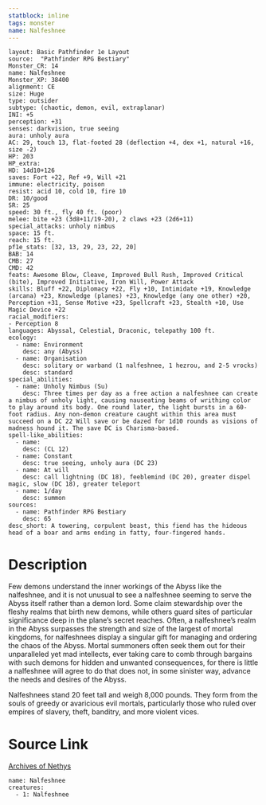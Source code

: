 ```yaml
---
statblock: inline
tags: monster
name: Nalfeshnee
---
```

```statblock
layout: Basic Pathfinder 1e Layout
source:  "Pathfinder RPG Bestiary"
Monster_CR: 14
name: Nalfeshnee
Monster_XP: 38400
alignment: CE
size: Huge
type: outsider
subtype: (chaotic, demon, evil, extraplanar)
INI: +5
perception: +31
senses: darkvision, true seeing
aura: unholy aura
AC: 29, touch 13, flat-footed 28 (deflection +4, dex +1, natural +16, size -2)
HP: 203
HP_extra: 
HD: 14d10+126
saves: Fort +22, Ref +9, Will +21
immune: electricity, poison
resist: acid 10, cold 10, fire 10
DR: 10/good
SR: 25
speed: 30 ft., fly 40 ft. (poor)
melee: bite +23 (3d8+11/19-20), 2 claws +23 (2d6+11)
special_attacks: unholy nimbus
space: 15 ft.
reach: 15 ft.
pf1e_stats: [32, 13, 29, 23, 22, 20]
BAB: 14
CMB: 27
CMD: 42
feats: Awesome Blow, Cleave, Improved Bull Rush, Improved Critical (bite), Improved Initiative, Iron Will, Power Attack
skills: Bluff +22, Diplomacy +22, Fly +10, Intimidate +19, Knowledge (arcana) +23, Knowledge (planes) +23, Knowledge (any one other) +20, Perception +31, Sense Motive +23, Spellcraft +23, Stealth +10, Use Magic Device +22
racial_modifiers:
- Perception 8
languages: Abyssal, Celestial, Draconic, telepathy 100 ft.
ecology:
  - name: Environment
    desc: any (Abyss)
  - name: Organisation
    desc: solitary or warband (1 nalfeshnee, 1 hezrou, and 2-5 vrocks)
    desc: standard
special_abilities:
  - name: Unholy Nimbus (Su)
    desc: Three times per day as a free action a nalfeshnee can create a nimbus of unholy light, causing nauseating beams of writhing color to play around its body. One round later, the light bursts in a 60-foot radius. Any non-demon creature caught within this area must succeed on a DC 22 Will save or be dazed for 1d10 rounds as visions of madness hound it. The save DC is Charisma-based.
spell-like_abilities:
  - name:
    desc: (CL 12)
  - name: Constant
    desc: true seeing, unholy aura (DC 23)
  - name: At will
    desc: call lightning (DC 18), feeblemind (DC 20), greater dispel magic, slow (DC 18), greater teleport
  - name: 1/day
    desc: summon
sources:
  - name: Pathfinder RPG Bestiary
    desc: 65
desc_short: A towering, corpulent beast, this fiend has the hideous head of a boar and arms ending in fatty, four-fingered hands.
```
# Description
Few demons understand the inner workings of the Abyss like the nalfeshnee, and it is not unusual to see a nalfeshnee seeming to serve the Abyss itself rather than a demon lord. Some claim stewardship over the fleshy realms that birth new demons, while others guard sites of particular significance deep in the plane’s secret reaches. Often, a nalfeshnee’s realm in the Abyss surpasses the strength and size of the largest of mortal kingdoms, for nalfeshnees display a singular gift for managing and ordering the chaos of the Abyss. Mortal summoners often seek them out for their unparalleled yet mad intellects, ever taking care to comb through bargains with such demons for hidden and unwanted consequences, for there is little a nalfeshnee will agree to do that does not, in some sinister way, advance the needs and desires of the Abyss.

Nalfeshnees stand 20 feet tall and weigh 8,000 pounds. They form from the souls of greedy or avaricious evil mortals, particularly those who ruled over empires of slavery, theft, banditry, and more violent vices.
# Source Link
[Archives of Nethys](https://aonprd.com/MonsterDisplay.aspx?ItemName=Nalfeshnee)
```encounter-table
name: Nalfeshnee
creatures:
  - 1: Nalfeshnee
```
